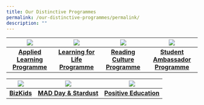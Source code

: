 ```yaml
---
title: Our Distinctive Programmes
permalink: /our-distinctive-programmes/permalink/
description: ""
---
```

| ![](/images/ALP.ico) | ![](/images/LLP.ico) | ![](/images/Reading%20Programme.ico) | ![](/images/SAP.ico) |
| :--------: | :--------: | :--------: | :--------: | 
| **[Applied Learning Programme](/our-distinctive-programmes/applied-learning-programme/)**    | **[Learning for Life Programme](/our-distinctive-programmes/learning-for-life-programme/)**     | **[Reading Culture Programme](/our-distinctive-programmes/reading-programme/)**     | **[Student Ambassador Programme](/our-distinctive-programmes/student-ambassador-programme/)**     |


| ![](/images/Bizkids1.ico) | ![](/images/Stardust.ico) | ![](/images/PosEd001.ico) |
| :--------: | :--------: | :--------: |
| **[BizKids](/our-distinctive-programmes/bizkids/)**     | **[MAD Day & Stardust](/our-distinctive-programmes/mad-day-stardust/)**     | **[Positive Education](/our-distinctive-programmes/positive-education/)**     |